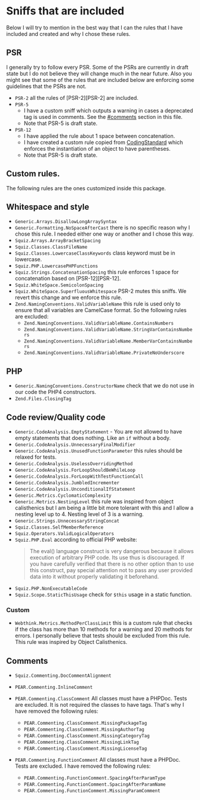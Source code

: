 # Sniffs that are included

Below I will try to mention in the best way that I can the rules that I have included and created and why I chose these
rules.

## PSR
I generally try to follow every PSR. Some of the PSRs are currently in draft state but I do not believe they will
change much in the near future. Also you might see that some of the rules that are included below are enforcing some
guidelines that the PSRs are not.

- `PSR-2` all the rules of [PSR-2][PSR-2] are included.
- `PSR-5` 
    - I have a custom sniff which outputs a warning in cases a deprecated tag is used in comments.
      See the [#comments](SNIFFS.md#comments) section in this file.
    - Note that PSR-5 is draft state.
- `PSR-12`
    - I have applied the rule about 1 space between concatenation.
    - I have created a custom rule copied from [CodingStandard](https://github.com/aik099/CodingStandard) which enforces
     the instantiation of an object to have parentheses.
    - Note that PSR-5 is draft state.

## Custom rules.
The following rules are the ones customized inside this package.


## Whitespace and style
- `Generic.Arrays.DisallowLongArraySyntax` 
- `Generic.Formatting.NoSpaceAfterCast` there is no specific reason why I chose this rule. I needed either one way
or another and I chose this way.
- `Squiz.Arrays.ArrayBracketSpacing`
- `Squiz.Classes.ClassFileName`
- `Squiz.Classes.LowercaseClassKeywords` class keyword must be in lowercase.
- `Squiz.PHP.LowercasePHPFunctions`
- `Squiz.Strings.ConcatenationSpacing` this rule enforces 1 space for concatenation based on [PSR-12][PSR-12].
- `Squiz.WhiteSpace.SemicolonSpacing`
- `Squiz.WhiteSpace.SuperfluousWhitespace` PSR-2 mutes this sniffs. We revert this change and we enforce this rule.
- `Zend.NamingConventions.ValidVariableName` this rule is used only to ensure that all variables are CamelCase format.
  So the following rules are excluded:
    - `Zend.NamingConventions.ValidVariableName.ContainsNumbers`
    - `Zend.NamingConventions.ValidVariableName.StringVarContainsNumbers`
    - `Zend.NamingConventions.ValidVariableName.MemberVarContainsNumbers`
    - `Zend.NamingConventions.ValidVariableName.PrivateNoUnderscore`

## PHP
- `Generic.NamingConventions.ConstructorName` check that we do not use in our code the PHP4 constructors.
- `Zend.Files.ClosingTag`

## Code review/Quality code
- `Generic.CodeAnalysis.EmptyStatement` - You are not allowed to have empty statements that does nothing. Like an `if` without a body.  
- `Generic.CodeAnalysis.UnnecessaryFinalModifier`
- `Generic.CodeAnalysis.UnusedFunctionParameter` this rules should be relaxed for tests.
- `Generic.CodeAnalysis.UselessOverridingMethod`
- `Generic.CodeAnalysis.ForLoopShouldBeWhileLoop`
- `Generic.CodeAnalysis.ForLoopWithTestFunctionCall`
- `Generic.CodeAnalysis.JumbledIncrementer`
- `Generic.CodeAnalysis.UnconditionalIfStatement`
- `Generic.Metrics.CyclomaticComplexity`
- `Generic.Metrics.NestingLevel` this rule was inspired from object calisthenics but I am being a little bit more 
tolerant with this and I allow a nesting level up to 4. Nesting level of 3 is a warning.
- `Generic.Strings.UnnecessaryStringConcat`
- `Squiz.Classes.SelfMemberReference` 
- `Squiz.Operators.ValidLogicalOperators`
- `Squiz.PHP.Eval` according to official PHP website:
    > The eval() language construct is very dangerous because it allows execution of arbitrary PHP code. Its use 
    > thus is discouraged. If you have carefully verified that there is no other option than to use this construct,
    > pay special attention not to pass any user provided data into it without properly validating it beforehand.
- `Squiz.PHP.NonExecutableCode`
- `Squiz.Scope.StaticThisUsage` check for `$this` usage in a static function.

### Custom
- `Webthink.Metrics.MethodPerClassLimit` this is a custom rule that checks if the class has more than 10 methods
 for a warning and 20 methods for errors. I personally believe that tests should be excluded from this rule. This rule
 was inspired by Object Calisthenics.

## Comments
- `Squiz.Commenting.DocCommentAlignment`
- `PEAR.Commenting.InlineComment`
- `PEAR.Commenting.ClassComment` All classes must have a PHPDoc. Tests are excluded. It is not required the classes 
   to have tags. That's why I have removed the following rules:  
    - `PEAR.Commenting.ClassComment.MissingPackageTag`
    - `PEAR.Commenting.ClassComment.MissingAuthorTag`
    - `PEAR.Commenting.ClassComment.MissingCategoryTag`
    - `PEAR.Commenting.ClassComment.MissingLinkTag`
    - `PEAR.Commenting.ClassComment.MissingLicenseTag`

- `PEAR.Commenting.FunctionComment` All classes must have a PHPDoc. Tests are excluded. I have removed the following rules:  
    - `PEAR.Commenting.FunctionComment.SpacingAfterParamType`
    - `PEAR.Commenting.FunctionComment.SpacingAfterParamName`
    - `PEAR.Commenting.FunctionComment.MissingParamComment`